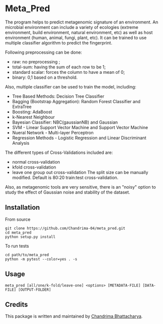 # Meta_Pred

The program helps to predict metagenomic signature of an environment. An microbial environment can include a variety of ecologies (extreme environment, build environment, natural environment, etc) as well as host environment (human, animal, fungi,  plant, etc). It can be trained to use multiple classifier algorithm to predict the fingerprint.

Following preprocessing can be done:
- raw: no preprocessing ;
- total-sum: having the sum of each row to be 1;
- standard scalar: forces the column to have a mean of 0;
- binary: 0,1 based on a threshold.

Also, multiple classifier can be used to train the model, including:
- Tree Based Methods: Decision Tree Classifier
- Bagging (Bootstrap Aggregation): Random Forest Classifier and ExtraTree
- Boosting: AdaBoost
- k-Nearest Neighbour
- Bayesian Classifier: NBC(gaussianNB) and Gaussian
- SVM - Linear Support Vector Machine and Support Vector Machine
- Nueral Network - Multi-layer Perceptron
- Regression Methods - Logistic Regression and Linear Discriminant Analysis  

The different types of Cross-Validations included are:
- normal cross-validation 
- kfold cross-validation
- leave one group out cross-validation
The split size can be manually modified. Default is 80:20 train:test cross-validation.

Also, as metagenomic tools are very sensitive, there is an "noisy" option to study the effect of Gaussian noise and stability of the dataset.

## Installation

From source
```
git clone https://github.com/Chandrima-04/meta_pred.git
cd meta_pred
python setup.py install
```

To run tests
```
cd path/to/meta_pred
python -m pytest --color=yes . -s
```

## Usage

```
meta_pred [all/one/k-fold/leave-one] <options> [METADATA-FILE] [DATA-FILE] [OUTPUT-FOLDER]
```

## Credits

This package is written and maintained by [Chandrima Bhattacharya](mailto:chb4004@med.cornell.edu).
